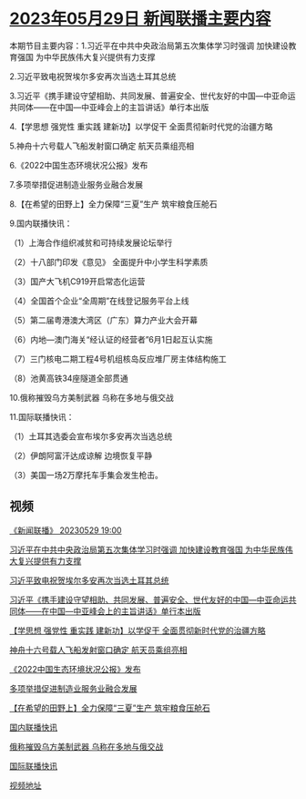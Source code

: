 # [2023年05月29日 新闻联播主要内容](https://tv.cctv.com/lm/xwlb/day/20230529.shtml)

本期节目主要内容：1.习近平在中共中央政治局第五次集体学习时强调 加快建设教育强国 为中华民族伟大复兴提供有力支撑

2.习近平致电祝贺埃尔多安再次当选土耳其总统

3.习近平《携手建设守望相助、共同发展、普遍安全、世代友好的中国—中亚命运共同体——在中国—中亚峰会上的主旨讲话》单行本出版

4.【学思想 强党性 重实践 建新功】以学促干 全面贯彻新时代党的治疆方略

5.神舟十六号载人飞船发射窗口确定 航天员乘组亮相

6.《2022中国生态环境状况公报》发布

7.多项举措促进制造业服务业融合发展

8.【在希望的田野上】全力保障“三夏”生产 筑牢粮食压舱石

9.国内联播快讯：

（1）上海合作组织减贫和可持续发展论坛举行

（2）十八部门印发《意见》 全面提升中小学生科学素质

（3）国产大飞机C919开启常态化运营

（4）全国首个企业“全周期”在线登记服务平台上线

（5）第二届粤港澳大湾区（广东）算力产业大会开幕

（6）内地—澳门海关“经认证的经营者”6月1日起互认实施

（7）三门核电二期工程4号机组核岛反应堆厂房主体结构施工

（8）池黄高铁34座隧道全部贯通

10.俄称摧毁乌方美制武器 乌称在多地与俄交战

11.国际联播快讯：

（1）土耳其选委会宣布埃尔多安再次当选总统

（2）伊朗阿富汗达成谅解 边境恢复平静

（3）美国一场2万摩托车手集会发生枪击。

## 视频

[《新闻联播》 20230529 19:00](https://tv.cctv.com/2023/05/29/VIDEYDllOrB9MpdMpvxNKHgL230529.shtml)

[习近平在中共中央政治局第五次集体学习时强调 加快建设教育强国 为中华民族伟大复兴提供有力支撑](https://tv.cctv.com/2023/05/29/VIDEmyhhFcyhWLe3xjphnE18230529.shtml)

[习近平致电祝贺埃尔多安再次当选土耳其总统](https://tv.cctv.com/2023/05/29/VIDEbepmdDNsqDEaghV6gfyR230529.shtml)

[习近平《携手建设守望相助、共同发展、普遍安全、世代友好的中国—中亚命运共同体——在中国—中亚峰会上的主旨讲话》单行本出版](https://tv.cctv.com/2023/05/29/VIDEZ37IM4SaftcY5AGwpNcU230529.shtml)

[【学思想 强党性 重实践 建新功】以学促干 全面贯彻新时代党的治疆方略](https://tv.cctv.com/2023/05/29/VIDEoHJAW2AP5IxGDvC46re0230529.shtml)

[神舟十六号载人飞船发射窗口确定 航天员乘组亮相](https://tv.cctv.com/2023/05/29/VIDEtfM0lrc4j6etvqgq94R4230529.shtml)

[《2022中国生态环境状况公报》发布](https://tv.cctv.com/2023/05/29/VIDEoTHT6LamQlju6Apae5h3230529.shtml)

[多项举措促进制造业服务业融合发展](https://tv.cctv.com/2023/05/29/VIDE2iuUnnn2yWT4bL9brkDt230529.shtml)

[【在希望的田野上】全力保障“三夏”生产 筑牢粮食压舱石](https://tv.cctv.com/2023/05/29/VIDE2VZINyeGIZyznDECEEux230529.shtml)

[国内联播快讯](https://tv.cctv.com/2023/05/29/VIDEy9fVHlDPtWOj7Vj45qaZ230529.shtml)

[俄称摧毁乌方美制武器 乌称在多地与俄交战](https://tv.cctv.com/2023/05/29/VIDEgNE9GvDcXkdvBURsuqrB230529.shtml)

[国际联播快讯](https://tv.cctv.com/2023/05/29/VIDEL0GL0NmDP1OA6S0BEy5Z230529.shtml)

[视频地址](https://tv.cctv.com/lm/xwlb/day/20230529.shtml) 


